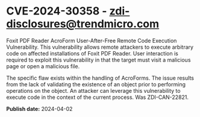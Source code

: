 # CVE-2024-30358 - zdi-disclosures@trendmicro.com

Foxit PDF Reader AcroForm User-After-Free Remote Code Execution Vulnerability. This vulnerability allows remote attackers to execute arbitrary code on affected installations of Foxit PDF Reader. User interaction is required to exploit this vulnerability in that the target must visit a malicious page or open a malicious file.

The specific flaw exists within the handling of AcroForms. The issue results from the lack of validating the existence of an object prior to performing operations on the object. An attacker can leverage this vulnerability to execute code in the context of the current process. Was ZDI-CAN-22821.

**Publish date:** 2024-04-02
